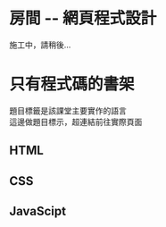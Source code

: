 # 房間 -- 網頁程式設計
施工中，請稍後...

# 只有程式碼的書架
題目標籤是該課堂主要實作的語言<br>
這邊做題目標示，超連結前往實際頁面

## HTML

## CSS

## JavaScipt
